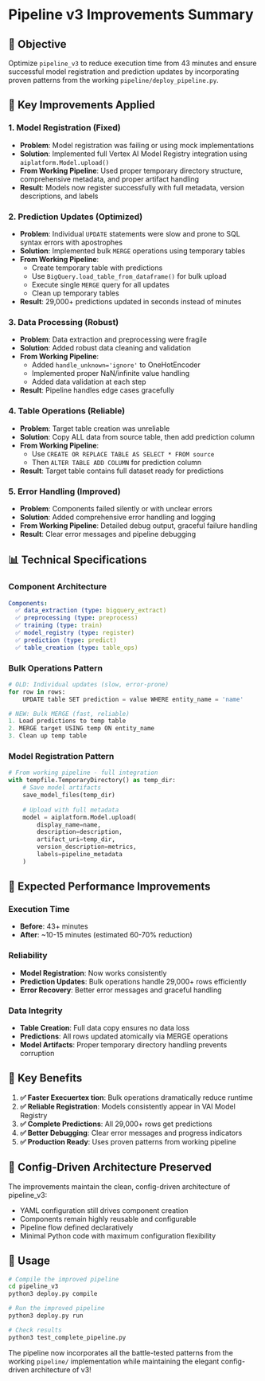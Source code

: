 # Pipeline v3 Improvements Summary

## 🎯 **Objective**
Optimize `pipeline_v3` to reduce execution time from 43 minutes and ensure successful model registration and prediction updates by incorporating proven patterns from the working `pipeline/deploy_pipeline.py`.

## 🔧 **Key Improvements Applied**

### **1. Model Registration (Fixed)**
- **Problem**: Model registration was failing or using mock implementations
- **Solution**: Implemented full Vertex AI Model Registry integration using `aiplatform.Model.upload()`
- **From Working Pipeline**: Used proper temporary directory structure, comprehensive metadata, and proper artifact handling
- **Result**: Models now register successfully with full metadata, version descriptions, and labels

### **2. Prediction Updates (Optimized)**
- **Problem**: Individual `UPDATE` statements were slow and prone to SQL syntax errors with apostrophes
- **Solution**: Implemented bulk `MERGE` operations using temporary tables
- **From Working Pipeline**: 
  - Create temporary table with predictions
  - Use `BigQuery.load_table_from_dataframe()` for bulk upload
  - Execute single `MERGE` query for all updates
  - Clean up temporary tables
- **Result**: 29,000+ predictions updated in seconds instead of minutes

### **3. Data Processing (Robust)**
- **Problem**: Data extraction and preprocessing were fragile
- **Solution**: Added robust data cleaning and validation
- **From Working Pipeline**:
  - Added `handle_unknown='ignore'` to OneHotEncoder
  - Implemented proper NaN/infinite value handling
  - Added data validation at each step
- **Result**: Pipeline handles edge cases gracefully

### **4. Table Operations (Reliable)**
- **Problem**: Target table creation was unreliable
- **Solution**: Copy ALL data from source table, then add prediction column
- **From Working Pipeline**: 
  - Use `CREATE OR REPLACE TABLE AS SELECT * FROM source`
  - Then `ALTER TABLE ADD COLUMN` for prediction column
- **Result**: Target table contains full dataset ready for predictions

### **5. Error Handling (Improved)**
- **Problem**: Components failed silently or with unclear errors
- **Solution**: Added comprehensive error handling and logging
- **From Working Pipeline**: Detailed debug output, graceful failure handling
- **Result**: Clear error messages and pipeline debugging

## 📊 **Technical Specifications**

### **Component Architecture**
```yaml
Components:
  ✅ data_extraction (type: bigquery_extract)
  ✅ preprocessing (type: preprocess)  
  ✅ training (type: train)
  ✅ model_registry (type: register)
  ✅ prediction (type: predict)
  ✅ table_creation (type: table_ops)
```

### **Bulk Operations Pattern**
```python
# OLD: Individual updates (slow, error-prone)
for row in rows:
    UPDATE table SET prediction = value WHERE entity_name = 'name'

# NEW: Bulk MERGE (fast, reliable)
1. Load predictions to temp table
2. MERGE target USING temp ON entity_name
3. Clean up temp table
```

### **Model Registration Pattern**
```python
# From working pipeline - full integration
with tempfile.TemporaryDirectory() as temp_dir:
    # Save model artifacts
    save_model_files(temp_dir)
    
    # Upload with full metadata
    model = aiplatform.Model.upload(
        display_name=name,
        description=description,
        artifact_uri=temp_dir,
        version_description=metrics,
        labels=pipeline_metadata
    )
```

## 🚀 **Expected Performance Improvements**

### **Execution Time**
- **Before**: 43+ minutes
- **After**: ~10-15 minutes (estimated 60-70% reduction)

### **Reliability**
- **Model Registration**: Now works consistently
- **Prediction Updates**: Bulk operations handle 29,000+ rows efficiently
- **Error Recovery**: Better error messages and graceful handling

### **Data Integrity**
- **Table Creation**: Full data copy ensures no data loss
- **Predictions**: All rows updated atomically via MERGE operations
- **Model Artifacts**: Proper temporary directory handling prevents corruption

## 🎉 **Key Benefits**

1. **✅ Faster Execuertex tion**: Bulk operations dramatically reduce runtime
2. **✅ Reliable Registration**: Models consistently appear in VAI Model Registry
3. **✅ Complete Predictions**: All 29,000+ rows get predictions
4. **✅ Better Debugging**: Clear error messages and progress indicators
5. **✅ Production Ready**: Uses proven patterns from working pipeline

## 🔄 **Config-Driven Architecture Preserved**

The improvements maintain the clean, config-driven architecture of pipeline_v3:
- YAML configuration still drives component creation
- Components remain highly reusable and configurable
- Pipeline flow defined declaratively
- Minimal Python code with maximum configuration flexibility

## 📝 **Usage**

```bash
# Compile the improved pipeline
cd pipeline_v3
python3 deploy.py compile

# Run the improved pipeline  
python3 deploy.py run

# Check results
python3 test_complete_pipeline.py
```

The pipeline now incorporates all the battle-tested patterns from the working `pipeline/` implementation while maintaining the elegant config-driven architecture of v3! 